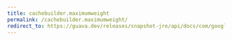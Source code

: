 ```yaml
---
title: cachebuilder.maximumweight
permalink: /cachebuilder.maximumweight/
redirect_to: https://guava.dev/releases/snapshot-jre/api/docs/com/google/common/cache/CacheBuilder.html#maximumWeight-long-
---
```

